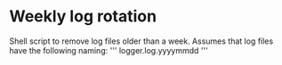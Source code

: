 # Weekly log rotation

Shell script to remove log files older than a week.
Assumes that log files have the following naming:
'''
logger.log.yyyymmdd
'''
